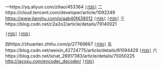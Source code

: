 一https://yq.aliyun.com/ziliao/453364
[`[代码]`](https://github.com/pemywei/attention-nmt)
二https://cloud.tencent.com/developer/article/1092249
https://www.jianshu.com/p/aab40f439012
[`[代码]`](https://github.com/princewen/tensorflow_practice/tree/master/chat_bot_seq2seq_attention)
[`[代码]`](https://github.com/princewen/tensorflow_practice/tree/master/nlp)
三https://blog.csdn.net/c2a2o2/article/details/79140021

[`[代码]`](https://github.com/rockingdingo/deepnlp/tree/master/deepnlp/textsum)
[`[代码]`](https://github.com/rockingdingo/deepnlp/tree/r0.1.5/deepnlp)

四https://zhuanlan.zhihu.com/p/27769667
[`[代码]`](https://github.com/tensorflow/tensorflow/blob/r0.12/tensorflow/python/ops/seq2seq.py)
五https://blog.csdn.net/weixin_42724775/article/details/81094429
[`[代码]`](https://github.com/justinli909/zhihu/blob/master/basic_seq2seq/Seq2seq_char.ipynb)
六https://blog.csdn.net/sinat_26917383/article/details/75050225
http://jacoxu.com/encoder_decoder/
[`[代码]`](https://github.com/jacoxu/encoder_decoder/blob/master/seq2seq/models.py)
